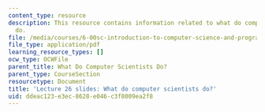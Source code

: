```yaml
---
content_type: resource
description: This resource contains information related to what do computer scientists
  do.
file: /media/courses/6-00sc-introduction-to-computer-science-and-programming-spring-2011/ddeac123e3ec8628e046c3f8009ea2f8_MIT6_00SCS11_lec26_slides.pdf
file_type: application/pdf
learning_resource_types: []
ocw_type: OCWFile
parent_title: What Do Computer Scientists Do?
parent_type: CourseSection
resourcetype: Document
title: 'Lecture 26 slides: What do computer scientists do?'
uid: ddeac123-e3ec-8628-e046-c3f8009ea2f8
---
```

